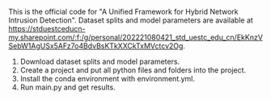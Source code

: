 This is the official code for "A Unified Framework for Hybrid Network Intrusion Detection". Dataset splits and model parameters are available at https://stduestceducn-my.sharepoint.com/:f:/g/personal/202221080421_std_uestc_edu_cn/EkKnzVSebW1AgUSx5AFz7o4BdvBsKTkXXCkTxMVctcv2Og.

1. Download dataset splits and model parameters.
2. Create a project and put all python files and folders into the project.
3. Install the conda environment with environment.yml.
4. Run main.py and get results.
